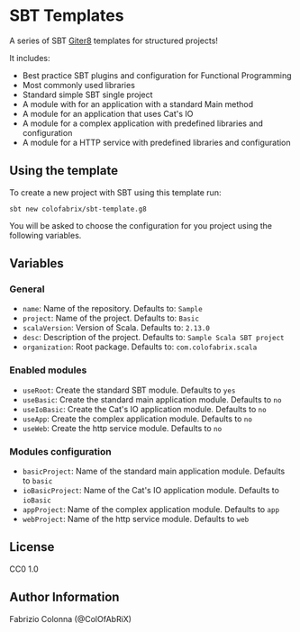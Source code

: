 # SBT Templates

A series of SBT [Giter8](http://www.foundweekends.org/giter8/) templates for structured projects!

It includes:

* Best practice SBT plugins and configuration for Functional Programming
* Most commonly used libraries
* Standard simple SBT single project
* A module with for an application with a standard Main method
* A module for an application that uses Cat's IO
* A module for a complex application with predefined libraries and configuration
* A module for a HTTP service with predefined libraries and configuration

## Using the template

To create a new project with SBT using this template run:

```shell
sbt new colofabrix/sbt-template.g8
```

You will be asked to choose the configuration for you project using the following variables.

## Variables

### General

* `name`: Name of the repository. Defaults to: `Sample`
* `project`: Name of the project. Defaults to: `Basic`
* `scalaVersion`: Version of Scala. Defaults to: `2.13.0`
* `desc`: Description of the project. Defaults to: `Sample Scala SBT project`
* `organization`: Root package. Defaults to: `com.colofabrix.scala`

### Enabled modules

* `useRoot`: Create the standard SBT module. Defaults to `yes`
* `useBasic`: Create the standard main application module. Defaults to `no`
* `useIoBasic`: Create the Cat's IO application module. Defaults to `no`
* `useApp`: Create the complex application module. Defaults to `no`
* `useWeb`: Create the http service module. Defaults to `no`

### Modules configuration

* `basicProject`: Name of the standard main application module. Defaults to `basic`
* `ioBasicProject`: Name of the Cat's IO application module. Defaults to `ioBasic`
* `appProject`: Name of the complex application module. Defaults to `app`
* `webProject`: Name of the http service module. Defaults to `web`

## License

CC0 1.0

## Author Information

Fabrizio Colonna (@ColOfAbRiX)
